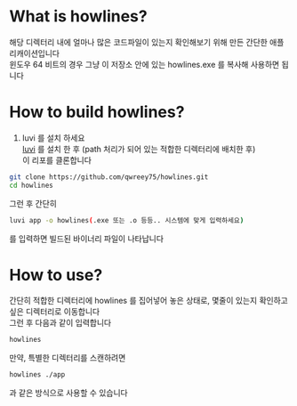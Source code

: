 # What is howlines?

해당 디렉터리 내에 얼마나 많은 코드파일이 있는지 확인해보기 위해 만든 간단한 애플리캐이션입니다  
윈도우 64 비트의 경우 그냥 이 저장소 안에 있는 howlines.exe 를 복사해 사용하면 됩니다  

# How to build howlines?

1. luvi 를 설치 하세요  
[luvi](https://github.com/luvit/luvi) 를 설치 한 후 (path 처리가 되어 있는 적합한 디렉터리에 배치한 후)  
이 리포를 클론합니다  
```sh
git clone https://github.com/qwreey75/howlines.git
cd howlines
```
그런 후 간단히  
```sh
luvi app -o howlines(.exe 또는 .o 등등.. 시스템에 맞게 입력하세요)
```
를 입력하면 빌드된 바이너리 파일이 나타납니다  

# How to use?

간단히 적합한 디렉터리에 howlines 를 집어넣어 놓은 상태로, 몇줄이 있는지 확인하고 싶은 디렉터리로 이동합니다  
그런 후 다음과 같이 입력합니다  
```sh
howlines
```
만약, 특별한 디렉터리를 스캔하려면  
```sh
howlines ./app
```
과 같은 방식으로 사용할 수 있습니다  
